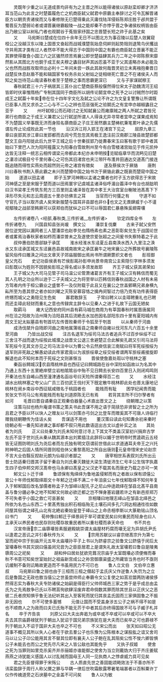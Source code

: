 <!-- { "loadSidebar": true } -->
　　灵既年少重之以无道成景均非有为之主晋之所以能得诸侯以原赵栾却卿才济济耳当范山为此言之时楚葢履危亡之机商臣弑父弑君中原霸主奉辞讨之可令瓦解晋诸臣方以朝贡责诸侯而又与秦修隙无巳楚得乗此灭庸伐陆浑侵轹陈郑庄胜于邲共盟于蜀晋反为楚弱论者或谓晋襄继霸殽陵一战之能却秦不亦悖乎晋之争诸侯权柄皆由臣出乃敝公室以树私门者也观鬬谷于菟毁家纾国之忠晋楚长短之祚于此基之矣
　　又
　　马宛斯曰楚成在位四十余年无日不以图北方为事召陵以后楚人敛翼窥桓公之没越汉东以陵上国晋文奋起而战城濮楚氛始息伺衅则起势阻则退鸷鸟伏攫战守并用其才类有过人者然卒不能大得志于中国则中国之有霸也商臣弑立晋襄不能正其罪使得蚕食小国江六之区骚然烦苦焉襄公即世楚益肆其兵力二年之中郑陈蔡宋靡然影从其图北方也鋭于成王矣夫穆之蠭目豺声其凶忍虽不亚于父其逺略亦未必能及父也然而战胜攻取师出必利十二年间未尝一跌此其故何哉晋灵初立未离襁抱秦晋日战楚反休息赵盾不能和辑国家专权务杀处父射姑之徒相继死亡晋之不在诸侯夫人而知之矣岂待范山哉读春秋者至于楚穆之事而思霸更深已
　　又与子家谋弑穆王
　　春秋弑君三十六子祸居其三莒仆出亡楚商臣蔡般偃然得位宋太子劭魏清河王绍皆即时伏辜惟隋杨广专制其国同于商臣所以胡传论鬬宜申之死予之以讨贼然尔时距成王之弑葢十年矣帝在位十四年宇文化及弑之公论不许之为文皇复讐豫让所谓既已臣事人而又求杀之二心与不二心之辨也范巫强死之验鬬氏之有宜申亦越椒蠭目之亚乎
　　又
　　州吁弑桓公而石碏讨之无知弑襄公而雍廪贼之两人所弑之君皆兄弟行也商臣之于成王义兼君父公行弑逆所谓人人得诛尤异寻常者宜申之谋果成焉知不为楚国义举事既无济而身殒名隳商臣之子庄王居然霸主楚梼杌秉笔累叶承之先儒谓左传止论成败此其一节也
　　沿汉泝江将入郢王在渚宫下见之
　　屈原九章三章曰哀郢其涉江章曰发郢都而去闾兮荒忽忽其焉极王逸注前汉南郡江陵县故楚郢都楚文王自丹阳徙此后九世平王城之后十世秦拔郢乃徙夀春宋玉曰客有歌于郢中者其始曰下里巴人次为阳阿薤露又为阳春白雪故荆州至今有白雪楼渚宫始见于传元凯仲达皆无注释一统志云相传谓梁元帝都此本纪亦未申明按览赋临章华而流眄见旧楚之凄凉试极目兮千里何春心之可伤其旧渚宫也夹江带阡布濩井田通达交道髙门接连既追随而得性实燕处而超然则元帝之渚宫有徴矣
　　遂及蔡侯次于厥貉
　　唐荆川曰春秋书荆入蔡此霸之未兴而楚猾中国之始书次于厥貉此霸之既衰而楚窥中国之始
　　遂道以田孟诸
　　即子玉梦河神赐以孟诸之麋者也时子玉方欲得志于宋故河神感之至是宋服于楚而道以田焉寰宇记虞城孟诸泽俗呼湄台葢泽中有台也胡朏明曰汉书梁孝王传筑东苑方三百里则孟诸泽皆在其中孝王大治宫室台榭陂池髙髙下下泽形尽失元和志云周逥五十里亦彷佛言之耳
　　当官而行何彊之有
　　守道不如守官孔子当以取齐虞人矣宋新服楚与国耳非县鄙也非仆也文之无畏肆威于小不谨视鄢陵之战郤至韩厥可以获郑伯而犹纵之曰不可以辱国君仁暴悬殊奚翅霄壤

　　左传折诸卷八
<经部,春秋类,三传折诸__左传折诸>
　　钦定四库全书
　　左传折诸卷九　　兴国县知县张尚瑗　撰文公
　　潘崇复伐麇
　　古来子弑父安然居位逆党因以漏网者三人楚潘崇也赵李兑也隋杨素也素之恶彰彰矣兑生于战国论世者或畧焉治春秋家者如栉而潘崇曽未之及遂使宗爱张超之之间爰书失察特着之于此
　　叔仲惠伯防晋郤缺于承匡
　　淮水经淮水东迳夏丘县南涣水西入九里注之涣水又东迳承匡城又东迳襄邑县故城南故宋之承匡襄牛之地宋襄公之所葬故号襄陵陈留风俗传曰雎涣之间出文章天子郊庙服御出焉尚书所谓厥篚织文者也
　　耏班御皇父充石
　　史记功臣侯表有芒侯耏跖孙耏申尚景帝南宫公主索隠引字林多须发曰耏既以为姓则不因貌矣耏班之得名或以多须发故耶
　　齐王子城父获其弟荣如
　　王子城父为大司马见管子司马温公论管萧诸葛言齐有王子城父汉有韩信而蜀无其人孔明之功业所以逊于二子夫城父之为将至举以匹韩信则春秋战国之人材有未易方驾者内传于桓公霸业之盛曽不一及仅附载于此且又在襄公之世盖鄋瞒兄弟身横九畆所至为患其僇之者亦如刘曜之灭陈安慕容恪之擒冉闵智过力倍乃克有功传表得臣终甥而城父之勇隠见生色矣
　　寡君敢辞玉
　　子常曰聘义以圭璋聘重礼也已聘而还圭璋此轻财而重礼之意也传録宾主辞令以见秦人之进于礼故下云国无陋矣
　　取羁马
　　雍大记西安府同州县有羁马城在商周为有莘国春秋时属晋唐属同州在洽之阳故为洽州降为洽阳县其后流絶去水加邑因名郃阳东四十里有夏阳城内有周文王妃太姒墓县有刳首坑左传晋败秦师于令狐至于刳首
　　以从秦师于河曲
　　成汤伐桀升自陑即河曲之南地属蒲坂县之南秦师自雍以伐河东凡六百五十余里至河曲
　　乃皆出战交绥
　　注古名退军为绥司马法古者追兵不过百步纵绥不过三舍注不战而退为绥按此城濮之战晋文公退三舍避楚正合此解矣孔疏又引司马法将军死绥今无其文亦见之司马法注中以为曹公令云然庾信哀江南赋曰将军死绥按绥为退军则非死敌之解愚幼读此传家君竟以为淑旂绥章之绥交绥者谓两军旂绥甫接旋即解退也此不知何本而于死绥之文则甚惬当
　　晋侯使詹嘉处瑕以守桃林之塞
　　秦函谷闗城汉农县隋桃林县也西征记曰闗城路在谷中深险如函故以为名其中乃通上东西十五里絶岸壁立岩柏隂隂谷中殆不见日闗去长安四百里日入则闭鸡鸣则开秦法也东自崤山西至潼津通名函谷号曰天险所谓秦得百二也
　　又
　　水经注湖水出桃林塞之夸父山广员三百仞武王伐纣天下旣定散牛桃林即此处也晋太康地记桃林在阌乡南谷中西征赋咸徴名于桃园者也
　　能贱而有耻
　　困学纪闻贵而能贫张文节司马公有焉能贱而有耻刘道原陈无已有焉
　　若背其言所不归尔孥者有如河
　　毛晋曰晋自谲秦自正观秦伯器量心术直出晋文之上
　　绕朝赠之以策
　　注策马挝也杨升庵谓书策之策夫书此吾谋不用之语于简牍恐非贤智之士之所为且君之予臣以环以玦人之赠友以弓以剑策亦弓剑之比登车而赠奚其不可唐人诗临行赠我绕朝鞭传为佳话乆矣
　　吾谋适不用也
　　董汉策曰读此句知夀余初来秦时绕朝必有一番先知进谏之事却都不叙只用此数语逗出古文以虚补实之法
　　其处者为刘氏
　　正义曰处秦为刘氏未知何意讨寻上下其文不类盖汉室初兴捐弃古学左氏不显于世刘氏从秦从魏其源本出刘累插注此辞将以媚于世明帝时贾逵疏云五经皆无证图防明刘氏为尧后者而左氏独有明文窃谓前世借此以求道通耳夫帝王之兴托附神明之后固人情所同晋则程伯休父重黎髙阳之所自出唐则元皇帝惜宋史论赵宗不言大业伯翳反揑赵元朗为仙祖识者鄙之
　　又
　　唐宰相世系表叙刘氏所出云昔士防适秦归晋其子留于秦自为刘氏秦灭魏徙大梁生清徙沛生仁号丰公生惴字执嘉生四子伯仲邦交邦汉髙帝也马永卿曰髙皇之父汉史不载其名而唐史乃载之亦可一笑
　　邾文公卜迁于绎
　　鲁颂保有鳬绎绎为鲁地盖侵邾而有之者故以保有颂僖公宣公十年师伐邾取绎距文十年邾之迁绎不满二十年洎哀公七年伐邾取绎不知何年复入于邾邾国后改名邹儒者称孟子为邹峄以配孔子之尼山仲逹疏绎在邹县北髙平县南盖与鲁分疆必争之地不知邾文何故必欲迁都之岂不惮身塞岩疆若许之有新邑拒郑万不可失者乎小国之救亡可哀甚矣
　　又
　　京相璠曰地理志峄山在邹县北绎邑之所依为名也山东西二十里髙秀独出积石相临殆无土壤石间多孔穴洞达相通徃徃如数间屋其俗谓之峄孔山北有北絶岩秦始皇登于峄山之上命丞相李斯以大篆勒铭山顶名曰书门
　　又
　　荀仲豫曰邾迁于绎景祠于旱可谓爱民矣曰何重民而轻身也曰人主承天以养民者也民存则社稷存故重民者所以重社稷而承天命也
　　书不共也
　　汉宣帝唐宗二庙隳壊皆素服避殿姚崇谓太庙屋材朽腐而壊无足为异胡氏尹氏以逢君之恶讥之并引春秋传为义
　　又
　　宗用苏献议以睿宗继髙宗升为第七室而祀中宗于别庙开元五年太庙壊孙平子上书以为跻睿宗之验鲁文公跻僖于闵后太室壊春秋书其灾説曰僖虽闵兄尝为之臣臣居君上是谓失礼故太室壊若曰鲁自是陵夷隳周公之祀矣
　　又
　　胡和仲曰居处犹欲完葺况宗庙乎太室既壊必须便脩而春秋不书意可知矣世室始封之祖庙新宫成公之祢宫御廪粢盛之所藏皆当务也时不亟则讥缓制不备则讥略故更造而不书虽用民力不可已也
　　鲁人立文伯　文伯卒立惠叔
　　马宛斯曰鲁之弱也由于三桓而三桓之僣起于孟氏庆父作逆鲁人失罚为之立后是鲁国之无政也敖当僖公之世虽尝帅师止奉霸令文公复使之如莒涖盟两防诸侯侈然得志实为春秋大夫专防诸侯之始嗣是得臣行父帅师城邑三家之势于是乎成总由孟氏为之先焉敖争已氏以币聘莒徇欲肆淫废弃君命倘数其罪而除其世且以正庆父之恶彼二氏者庶知惧乎鲁无法纪听其出入至客死而犹归其丧孟氏固而三家俱固鲁之不振非无因也
　　尔不可使多蓄憾
　　元值让国而不受盖身涉五公子之祸不得不如是也不顺商人之为政而曰夫已氏殆不能无芥于中者其后亦终得国故不可与子臧子札并名
　　卒于齐告丧
　　刘原父曰大夫出奔曷为或卒或不卒或可以卒或可以不卒大夫去其宗庙爵禄犹列于朝出入犹诏于国兄弟宗族犹在是大夫而已矣卒之可也爵禄不列于朝出入不诏于国非大夫也卒之不可也
　　不义宋公而出
　　张天如曰昭公无道事不概见其所以失人心者在于欲去羣公子也乐豫为公陈根本之谋股肱之谊又舍司马以让公子卬公能用其言不替其位即有襄夫人公子鲍在乱其阻矣公性不悛六卿皆惧公子未能去也而公之党先尽凡宋之人皆公敌也其能免乎
　　又执子叔姬
　　使舍之死为当罪则如里克杀奚齐并杀骊姬亦谁能御之使舍为当立则戴妫大归于齐庄姜赋燕燕之诗犹能义感国人以讨乱贼而国母王人同一见执商人之悖虐威力具可见矣
　　君之先臣督得罪于宋殇公
　　古人质直先世之善固能颂飏效法于不善亦所不讳栾盈辞于周行人称父黡之罪与华耦一律后世吹霜歕露寒暑笔端甚者以百斛粟许丁仪作传媿道旁之石谀墓中之金盖不可问矣
　　鲁人以为敏
